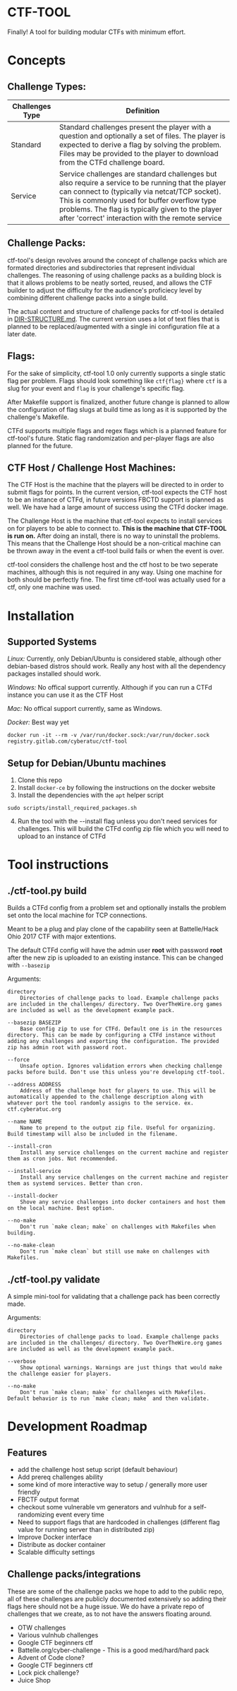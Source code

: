 # CTF-TOOL
Finally! A tool for building modular CTFs with minimum effort.


# Concepts
## Challenge Types:
| Challenges Type   | Definition |
| ------------------| ---------- |
| Standard          | Standard challenges present the player with a question and optionally a set of files. The player is expected to derive a flag by solving the problem. Files may be provided to the player to download from the CTFd challenge board.
| Service           | Service challenges are standard challenges but also require a service to be running that the player can connect to (typically via netcat/TCP socket). This is commonly used for buffer overflow type problems. The flag is typically given to the player after 'correct' interaction with the remote service


## Challenge Packs:
ctf-tool's design revolves around the concept of challenge packs which are formated directories and subdirectories that represent individual challenges. The reasoning of using challenge packs as a building block is that it allows problems to be neatly sorted, reused, and allows the CTF builder to adjust the difficulty for the audience's proficiecy level by combining different challenge packs into a single build. 

The actual content and structure of challenge packs for ctf-tool is detailed in [DIR-STRUCTURE.md](docs/DIR-STRUCTURE.MD). The current version uses a lot of text files that is planned to be replaced/augmented with a single ini configuration file at a later date.


## Flags:
For the sake of simplicity, ctf-tool 1.0 only currently supports a single static flag per problem. Flags should look something like `ctf{flag}` where `ctf` is a slug for your event and `flag` is your challenge's specific flag.

After Makefile support is finalized, another future change is planned to allow the configuration of flag slugs at build time as long as it is supported by the challenge's Makefile.

CTFd supports multiple flags and regex flags which is a planned feature for ctf-tool's future. Static flag randomization and per-player flags are also planned for the future.


## CTF Host / Challenge Host Machines:
The CTF Host is the machine that the players will be directed to in order to submit flags for points. In the current version, ctf-tool expects the CTF host to be an instance of CTFd, in future versions FBCTD support is planned as well. We have had a large amount of success using the CTFd docker image.

The Challenge Host is the machine that ctf-tool expects to install services on for players to be able to connect to. **This is the machine that CTF-TOOL is run on.** After doing an install, there is no way to uninstall the problems. This means that the Challenge Host should be a non-critical machine can be thrown away in the event a ctf-tool build fails or when the event is over.

ctf-tool considers the challenge host and the ctf host to be two seperate machines, although this is not required in any way. Using one machine for both should be perfectly fine. The first time ctf-tool was actually used for a ctf, only one machine was used.


# Installation
## Supported Systems
*Linux:* Currently, only Debian/Ubuntu is considered stable, although other debian-based distros should work. Really any host with all the dependency packages installed should work. 

*Windows:* No offical support currently. Although if you can run a CTFd instance you can use it as the CTF Host

*Mac:* No offical support currently, same as Windows.

*Docker:* Best way yet
```
docker run -it --rm -v /var/run/docker.sock:/var/run/docker.sock registry.gitlab.com/cyberatuc/ctf-tool
```

## Setup for Debian/Ubuntu machines
1. Clone this repo
2. Install `docker-ce` by following the instructions on the docker website
3. Install the dependencies with the `apt` helper script
```
sudo scripts/install_required_packages.sh
```
4. Run the tool with the --install flag unless you don't need services for challenges. This will build the CTFd config zip file which you will need to upload to an instance of CTFd


# Tool instructions
## ./ctf-tool.py build
Builds a CTFd config from a problem set and optionally installs the problem set onto the local machine for TCP connections.

Meant to be a plug and play clone of the capability seen at Battelle/Hack Ohio 2017 CTF with major extentions.

The default CTFd config will have the admin user **root** with password **root** after the new zip is uploaded to an existing instance. This can be changed with `--basezip`

Arguments:

    directory
        Directories of challenge packs to load. Example challenge packs are included in the challenges/ directory. Two OverTheWire.org games are included as well as the development example pack.

    --basezip BASEZIP
        Base config zip to use for CTFd. Default one is in the resources directory. This can be made by configuring a CTFd instance without adding any challenges and exporting the configuration. The provided zip has admin root with password root.

    --force
        Unsafe option. Ignores validation errors when checking challenge packs before build. Don't use this unless you're developing ctf-tool.

    --address ADDRESS
        Address of the challenge host for players to use. This will be automatically appended to the challenge description along with whatever port the tool randomly assigns to the service. ex. ctf.cyberatuc.org

    --name NAME
        Name to prepend to the output zip file. Useful for organizing. Build timestamp will also be included in the filename.

    --install-cron
        Install any service challenges on the current machine and register them as cron jobs. Not recommended.

    --install-service
        Install any service challenges on the current machine and register them as systemd services. Better than cron.

    --install-docker
        Shove any service challenges into docker containers and host them on the local machine. Best option.

    --no-make
        Don't run `make clean; make` on challenges with Makefiles when building.

    --no-make-clean
        Don't run `make clean` but still use make on challenges with Makefiles.

## ./ctf-tool.py validate
A simple mini-tool for validating that a challenge pack has been correctly made.

Arguments:

    directory
        Directories of challenge packs to load. Example challenge packs are included in the challenges/ directory. Two OverTheWire.org games are included as well as the development example pack.

    --verbose
        Show optional warnings. Warnings are just things that would make the challenge easier for players.

    --no-make
        Don't run `make clean; make` for challenges with Makefiles. Default behavior is to run `make clean; make` and then validate.


# Development Roadmap
## Features
* add the challenge host setup script (default behaviour)
* Add prereq challenges ability
* some kind of more interactive way to setup / generally more user friendly
* FBCTF output format
* checkout some vulnerable vm generators and vulnhub for a self-randomizing event every time
* Need to support flags that are hardcoded in challenges (different flag value for running server than in distributed zip)
* Improve Docker interface
* Distribute as docker container
* Scalable difficulty settings


## Challenge packs/integrations
These are some of the challenge packs we hope to add to the public repo, all of these challenges are publicly documented extensively so adding their flags here should not be a huge issue. We do have a private repo of challenges that we create, as to not have the answers floating around.
* OTW challenges
* Various vulnhub challenges
* Google CTF beginners ctf
* Battelle.org/cyber-challenge - This is a good med/hard/hard pack
* Advent of Code clone?
* Google CTF beginners ctf
* Lock pick challenge?
* Juice Shop
